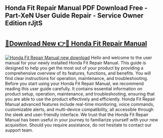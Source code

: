 ## Honda Fit Repair Manual PDF Download Free - Part-XeN User Guide Repair - Service Owner Edition rJjtS

# <h2><a href="http://bc26623.oget.top/?id=Honda+Fit+Repair+Manual">🔗Download New 👉🔴 Honda Fit Repair Manual</a></h2>

[![Honda Fit Repair Manual new download](https://i.imgur.com/5g1atiW.png)](http://bc26623.oget.top/?id=Honda+Fit+Repair+Manual)
Hello and welcome to the user manual for your newly installed Honda Fit Repair Manual. This guide is designed to help you get the most out of your product by providing a comprehensive overview of its features, functions, and benefits. You will find clear instructions for operation, maintenance, and troubleshooting. Before you start using your Honda Fit Repair Manual, we recommend reading this user guide carefully. It contains essential information on product setup, operation, maintenance, and troubleshooting, ensuring that you are able to use the product effectively and efficiently. Honda Fit Repair Manual advanced features include real-time monitoring, voice commands, customizable alerts, and multi-device compatibility, all accessible through the sleek and user-friendly interface. We trust that the Honda Fit Repair Manual has been useful in your journey to familiarize yourself with your new acquisition. Should you require assistance, do not hesitate to contact our support team.
